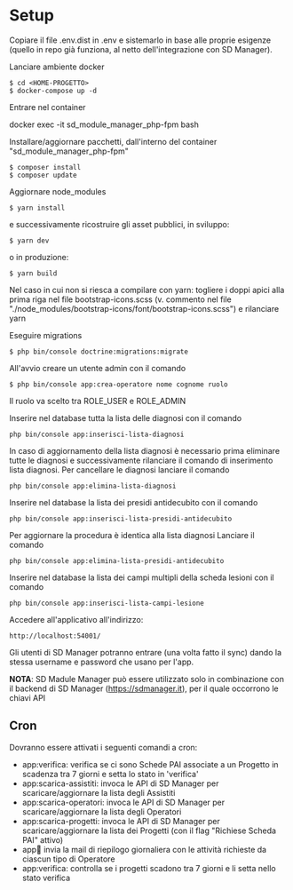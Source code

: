 
# Setup

Copiare il file .env.dist in .env e sistemarlo in base alle proprie esigenze (quello in repo già funziona, al netto dell'integrazione con SD Manager).

Lanciare ambiente docker

```
$ cd <HOME-PROGETTO>
$ docker-compose up -d
```
Entrare nel container 

docker exec -it sd_module_manager_php-fpm bash

Installare/aggiornare pacchetti, dall'interno del container "sd_module_manager_php-fpm"

```
$ composer install
$ composer update
```

Aggiornare node_modules

```
$ yarn install
```

e successivamente ricostruire gli asset pubblici, in sviluppo:

```
$ yarn dev
```

o in produzione:

```
$ yarn build
```

Nel caso in cui non si riesca a compilare con yarn: togliere i doppi apici alla prima riga nel file bootstrap-icons.scss (v. commento nel file "./node_modules/bootstrap-icons/font/bootstrap-icons.scss") e rilanciare yarn


Eseguire migrations

```
$ php bin/console doctrine:migrations:migrate
```

All'avvio creare un utente admin con il comando 

```
$ php bin/console app:crea-operatore nome cognome ruolo 
```

Il ruolo va scelto tra ROLE_USER e ROLE_ADMIN

Inserire nel database tutta la lista delle diagnosi con il comando

```
php bin/console app:inserisci-lista-diagnosi
```
In caso di aggiornamento della lista diagnosi è necessario prima eliminare tutte le diagnosi e successivamente rilanciare il comando di inserimento lista diagnosi.
Per cancellare le diagnosi lanciare il comando

```
php bin/console app:elimina-lista-diagnosi
```

Inserire nel database la lista dei presidi antidecubito con il comando 

```
php bin/console app:inserisci-lista-presidi-antidecubito
```
Per aggiornare la procedura è identica alla lista diagnosi
Lanciare il comando 

```
php bin/console app:elimina-lista-presidi-antidecubito
```
Inserire nel database la lista dei campi multipli della scheda lesioni con il comando 

```
php bin/console app:inserisci-lista-campi-lesione
```

Accedere all'applicativo all'indirizzo:

```
http://localhost:54001/
```


Gli utenti di SD Manager potranno entrare (una volta fatto il sync) dando la stessa username e password che usano per l'app.

__NOTA__: SD Madule Manager può essere utilizzato solo in combinazione con il backend di SD Manager (https://sdmanager.it), per il quale occorrono le chiavi API

## Cron

Dovranno essere attivati i seguenti comandi a cron:

* app:verifica: verifica se ci sono Schede PAI associate a un Progetto in scadenza tra 7 giorni e setta lo stato in 'verifica'
* app:scarica-assistiti: invoca le API di SD Manager per scaricare/aggiornare la lista degli Assistiti
* app:scarica-operatori: invoca le API di SD Manager per scaricare/aggiornare la lista degli Operatori
* app:scarica-progetti: invoca le API di SD Manager per scaricare/aggiornare la lista dei Progetti (con il flag "Richiese Scheda PAI" attivo)
* app:email: invia la mail di riepilogo giornaliera con le attività richieste da ciascun tipo di Operatore
* app:verifica: controlla se i progetti scadono tra 7 giorni e li setta nello stato verifica

